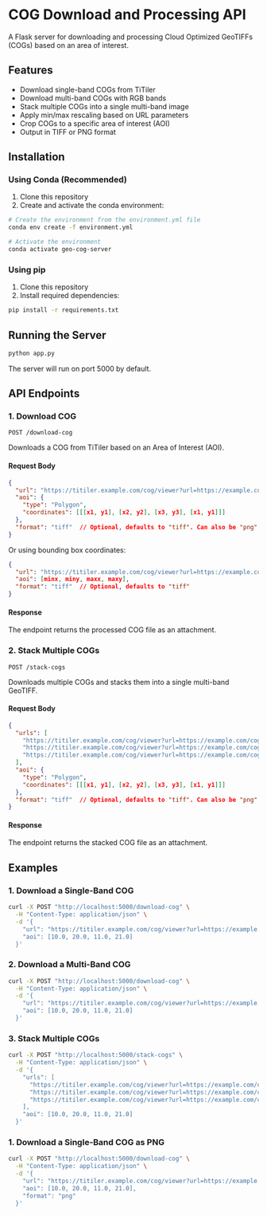 # COG Download and Processing API

A Flask server for downloading and processing Cloud Optimized GeoTIFFs (COGs) based on an area of interest.

## Features

- Download single-band COGs from TiTiler
- Download multi-band COGs with RGB bands
- Stack multiple COGs into a single multi-band image
- Apply min/max rescaling based on URL parameters
- Crop COGs to a specific area of interest (AOI)
- Output in TIFF or PNG format

## Installation

### Using Conda (Recommended)

1. Clone this repository
2. Create and activate the conda environment:

```bash
# Create the environment from the environment.yml file
conda env create -f environment.yml

# Activate the environment
conda activate geo-cog-server
```

### Using pip

1. Clone this repository
2. Install required dependencies:

```bash
pip install -r requirements.txt
```

## Running the Server

```bash
python app.py
```

The server will run on port 5000 by default.

## API Endpoints

### 1. Download COG

`POST /download-cog`

Downloads a COG from TiTiler based on an Area of Interest (AOI).

#### Request Body

```json
{
  "url": "https://titiler.example.com/cog/viewer?url=https://example.com/cog.tif",
  "aoi": {
    "type": "Polygon",
    "coordinates": [[[x1, y1], [x2, y2], [x3, y3], [x1, y1]]]
  },
  "format": "tiff"  // Optional, defaults to "tiff". Can also be "png"
}
```

Or using bounding box coordinates:

```json
{
  "url": "https://titiler.example.com/cog/viewer?url=https://example.com/cog.tif",
  "aoi": [minx, miny, maxx, maxy],
  "format": "tiff"  // Optional, defaults to "tiff"
}
```

#### Response

The endpoint returns the processed COG file as an attachment.

### 2. Stack Multiple COGs

`POST /stack-cogs`

Downloads multiple COGs and stacks them into a single multi-band GeoTIFF.

#### Request Body

```json
{
  "urls": [
    "https://titiler.example.com/cog/viewer?url=https://example.com/cog1.tif&rescale=0,100",
    "https://titiler.example.com/cog/viewer?url=https://example.com/cog2.tif&rescale=0,100",
    "https://titiler.example.com/cog/viewer?url=https://example.com/cog3.tif&rescale=0,100"
  ],
  "aoi": {
    "type": "Polygon",
    "coordinates": [[[x1, y1], [x2, y2], [x3, y3], [x1, y1]]]
  },
  "format": "tiff"  // Optional, defaults to "tiff". Can also be "png"
}
```

#### Response

The endpoint returns the stacked COG file as an attachment.

## Examples

### 1. Download a Single-Band COG

```bash
curl -X POST "http://localhost:5000/download-cog" \
  -H "Content-Type: application/json" \
  -d '{
    "url": "https://titiler.example.com/cog/viewer?url=https://example.com/cog.tif&rescale=0,100",
    "aoi": [10.0, 20.0, 11.0, 21.0]
  }'
```

### 2. Download a Multi-Band COG

```bash
curl -X POST "http://localhost:5000/download-cog" \
  -H "Content-Type: application/json" \
  -d '{
    "url": "https://titiler.example.com/cog/viewer?url=https://example.com/cog.tif&r=1&g=2&b=3&rescale_range.1.0=0&rescale_range.1.1=100&rescale_range.2.0=0&rescale_range.2.1=100&rescale_range.3.0=0&rescale_range.3.1=100",
    "aoi": [10.0, 20.0, 11.0, 21.0]
  }'
```

### 3. Stack Multiple COGs

```bash
curl -X POST "http://localhost:5000/stack-cogs" \
  -H "Content-Type: application/json" \
  -d '{
    "urls": [
      "https://titiler.example.com/cog/viewer?url=https://example.com/cog1.tif&rescale=0,100",
      "https://titiler.example.com/cog/viewer?url=https://example.com/cog2.tif&rescale=0,100",
      "https://titiler.example.com/cog/viewer?url=https://example.com/cog3.tif&rescale=0,100"
    ],
    "aoi": [10.0, 20.0, 11.0, 21.0]
  }'
```

### 1. Download a Single-Band COG as PNG

```bash
curl -X POST "http://localhost:5000/download-cog" \
  -H "Content-Type: application/json" \
  -d '{
    "url": "https://titiler.example.com/cog/viewer?url=https://example.com/cog.tif&rescale=0,100",
    "aoi": [10.0, 20.0, 11.0, 21.0],
    "format": "png"
  }'
```
